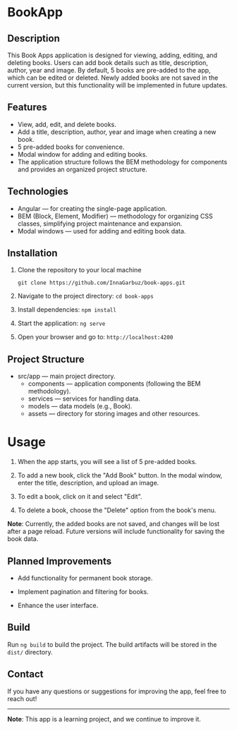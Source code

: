# BookApp

## Description

This Book Apps application is designed for viewing, adding, editing, and deleting books. Users can add book details such as title, description, author, year and image. By default, 5 books are pre-added to the app, which can be edited or deleted. Newly added books are not saved in the current version, but this functionality will be implemented in future updates.

## Features

* View, add, edit, and delete books.
* Add a title, description, author, year and image when creating a new book.
* 5 pre-added books for convenience.
* Modal window for adding and editing books.
* The application structure follows the BEM methodology for components and provides an organized project structure.

## Technologies

* Angular — for creating the single-page application.
* BEM (Block, Element, Modifier) — methodology for organizing CSS classes, simplifying project maintenance and expansion.
* Modal windows — used for adding and editing book data.


## Installation

1. Clone the repository to your local machine

    `git clone https://github.com/InnaGarbuz/book-apps.git`

2. Navigate to the project directory:
   `cd book-apps`

3. Install dependencies:
   `npm install`

4. Start the application:
   `ng serve`

5. Open your browser and go to:
    `http://localhost:4200`


## Project Structure

* src/app — main project directory. 
  * components — application components (following the BEM methodology). 
  * services — services for handling data. 
  * models — data models (e.g., Book). 
  * assets — directory for storing images and other resources.

# Usage

1. When the app starts, you will see a list of 5 pre-added books.

2. To add a new book, click the "Add Book" button. In the modal window, enter the title, description, and upload an image.

3. To edit a book, click on it and select "Edit".

4. To delete a book, choose the "Delete" option from the book's menu.

**Note**: Currently, the added books are not saved, and changes will be lost after a page reload. Future versions will include functionality for saving the book data.

## Planned Improvements

* Add functionality for permanent book storage.

* Implement pagination and filtering for books.

* Enhance the user interface.

## Build

Run `ng build` to build the project. The build artifacts will be stored in the `dist/` directory.


## Contact

If you have any questions or suggestions for improving the app, feel free to reach out!

___

**Note**: This app is a learning project, and we continue to improve it.


